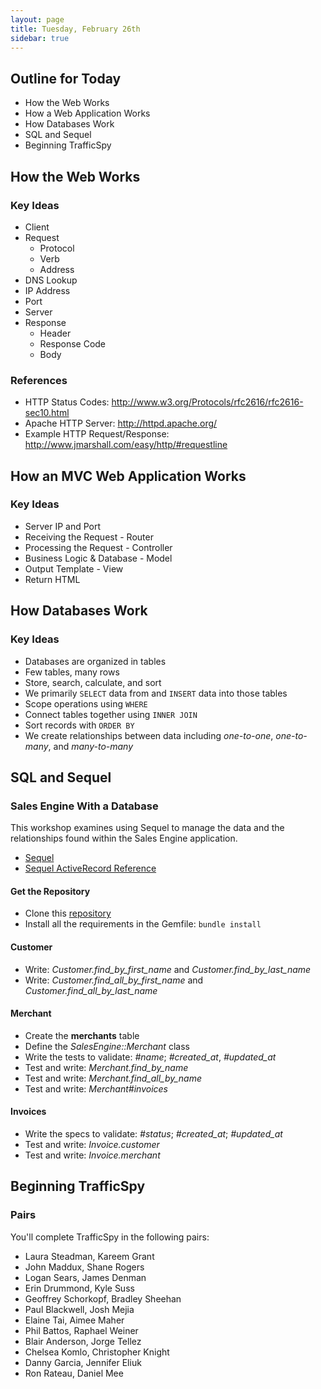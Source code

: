 ```yaml
---
layout: page
title: Tuesday, February 26th
sidebar: true
---
```


## Outline for Today

* How the Web Works
* How a Web Application Works
* How Databases Work
* SQL and Sequel
* Beginning TrafficSpy

## How the Web Works

### Key Ideas

* Client
* Request
  * Protocol
  * Verb
  * Address
* DNS Lookup
* IP Address
* Port
* Server
* Response
  * Header
  * Response Code
  * Body

### References

* HTTP Status Codes: http://www.w3.org/Protocols/rfc2616/rfc2616-sec10.html
* Apache HTTP Server: http://httpd.apache.org/
* Example HTTP Request/Response: http://www.jmarshall.com/easy/http/#requestline

## How an MVC Web Application Works

### Key Ideas

* Server IP and Port
* Receiving the Request - Router
* Processing the Request - Controller
* Business Logic & Database - Model
* Output Template - View
* Return HTML

## How Databases Work

### Key Ideas

* Databases are organized in tables
* Few tables, many rows
* Store, search, calculate, and sort
* We primarily `SELECT` data from and `INSERT` data into those tables
* Scope operations using `WHERE`
* Connect tables together using `INNER JOIN`
* Sort records with `ORDER BY`
* We create relationships between data including *one-to-one*, *one-to-many*, and *many-to-many*

## SQL and Sequel

### Sales Engine With a Database

This workshop examines using Sequel to manage the data and the relationships
found within the Sales Engine application.

* [Sequel](http://sequel.rubyforge.org/)
* [Sequel ActiveRecord Reference](http://sequel.rubyforge.org/rdoc/files/doc/active_record_rdoc.html)

#### Get the Repository

* Clone this [repository](https://github.com/gSchool/sales_engine-database)
* Install all the requirements in the Gemfile: `bundle install`

#### Customer

* Write: *Customer.find\_by\_first\_name* and *Customer.find\_by\_last_name*
* Write: *Customer.find\_all\_by\_first\_name* and *Customer.find\_all\_by\_last\_name*


#### Merchant

* Create the **merchants** table
* Define the *SalesEngine::Merchant* class
* Write the tests to validate: *#name*; *#created\_at*, *#updated\_at*
* Test and write: *Merchant.find\_by\_name*
* Test and write: *Merchant.find\_all\_by_name*
* Test and write: *Merchant#invoices*

#### Invoices

* Write the specs to validate: *#status*; *#created\_at*; *#updated\_at*
* Test and write: *Invoice.customer*
* Test and write: *Invoice.merchant*

## Beginning TrafficSpy

### Pairs

You'll complete TrafficSpy in the following pairs:

* Laura Steadman, Kareem Grant
* John Maddux, Shane Rogers
* Logan Sears, James Denman
* Erin Drummond, Kyle Suss
* Geoffrey Schorkopf, Bradley Sheehan
* Paul Blackwell, Josh Mejia
* Elaine Tai, Aimee Maher
* Phil Battos, Raphael Weiner
* Blair Anderson, Jorge Tellez
* Chelsea Komlo, Christopher Knight
* Danny Garcia, Jennifer Eliuk
* Ron Rateau, Daniel Mee
